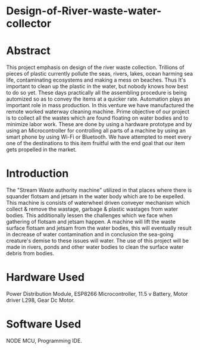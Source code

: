 # Design-of-River-waste-water-collector
# Abstract
This project emphasis on design of the river waste collection. Trillions of pieces of plastic currently pollute the seas, rivers, lakes, ocean harming sea life, contaminating ecosystems and making a mess on beaches. Thus It's important to clean up the plastic in the water, but nobody knows how best to do so yet. These days practically all the assembling procedure is being automized so as to convey the items at a quicker rate. Automation plays an important role in mass production. In this venture we have manufactured the remote worked waterway cleaning machine. Prime objective of our project is to collect all the wastes which are found floating on water bodies and to minimize labor work. These are done by using a hardware prototype and by using an Microcontroller for controlling all parts of a machine by using an smart phone by using Wi-Fi or Bluetooth. We have attempted to meet every one of the destinations to this item fruitful with the end goal that our item gets propelled in the market.
# Introduction
The "Stream Waste authority machine" utilized in that places where there is squander flotsam and jetsam in the water body which are to be expelled. This machine is consists of waterwheel driven conveyer mechanism which collect & remove the wastage, garbage & plastic wastages from water bodies.
This additionally lessen the challenges which we face when gathering of flotsam and jetsam happen. A machine will lift the waste surface flotsam and jetsam from the water bodies, this will eventually result in decrease of water contamination and in conclusion the sea-going creature's demise to these issues will water. The use of this project will be made in rivers, ponds and other water bodies to clean the surface water debris from bodies.
# Hardware Used
Power Distribution Module,
ESP8266 Microcontroller,
11.5 v Battery,
Motor driver L298,
Gear Dc Motor.
# Software Used
NODE MCU,
Programming IDE.

